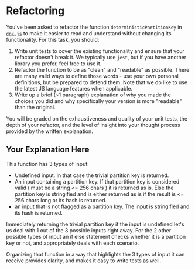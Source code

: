 # Refactoring

You've been asked to refactor the function `deterministicPartitionKey` in [`dpk.js`](dpk.js) to make it easier to read and understand without changing its functionality. For this task, you should:

1. Write unit tests to cover the existing functionality and ensure that your refactor doesn't break it. We typically use `jest`, but if you have another library you prefer, feel free to use it.
2. Refactor the function to be as "clean" and "readable" as possible. There are many valid ways to define those words - use your own personal definitions, but be prepared to defend them. Note that we do like to use the latest JS language features when applicable.
3. Write up a brief (~1 paragraph) explanation of why you made the choices you did and why specifically your version is more "readable" than the original.

You will be graded on the exhaustiveness and quality of your unit tests, the depth of your refactor, and the level of insight into your thought process provided by the written explanation.

## Your Explanation Here

This function has 3 types of input:

- Undefined input. In that case the trivial partition key is returned.
- An input containing a partition key. If that partition key is considered valid ( must be a string <= 256 chars ) it is returned as is. Else the partition key is stringified and is either returned as is if the result is <= 256 chars long or its hash is returned.
- an input that is not flagged as a partition key. The input is stringified and its hash is returned.

Immediately returning the trivial partition key if the input is undefined let's us deal with 1 out of the 3 possible inputs right away. 
For the 2 other possible types of input an if else statement checks whether it is a partition key or not, and appropriately deals with each scenario.

Organizing that function in a way that highlights the 3 types of input it can receive provides clarity, and makes it easy to write tests as well.

